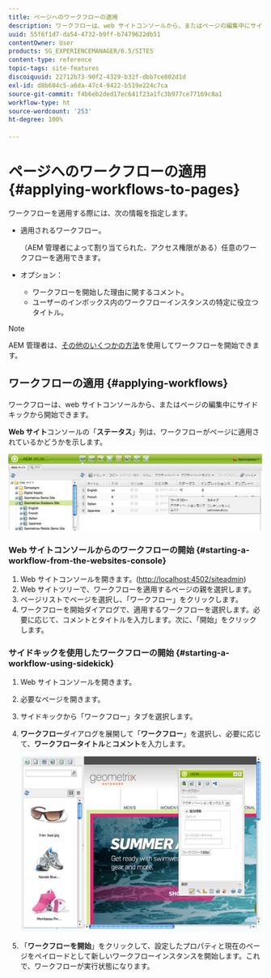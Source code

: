 ```yaml
---
title: ページへのワークフローの適用
description: ワークフローは、web サイトコンソールから、またはページの編集中にサイドキックから開始できます。
uuid: 55f6f1d7-da54-4732-b9ff-b7479622db51
contentOwner: User
products: SG_EXPERIENCEMANAGER/6.5/SITES
content-type: reference
topic-tags: site-features
discoiquuid: 22712b73-90f2-4329-b32f-dbb7ce802d1d
exl-id: d8b604c5-a6da-47c4-9422-b519e224c7ca
source-git-commit: f4b6eb2ded17ec641f23a1fc3b977ce77169c8a1
workflow-type: ht
source-wordcount: '253'
ht-degree: 100%

---
```


# ページへのワークフローの適用 {#applying-workflows-to-pages}

ワークフローを適用する際には、次の情報を指定します。

* 適用されるワークフロー。


   （AEM 管理者によって割り当てられた、アクセス権限がある）任意のワークフローを適用できます。
* オプション：

   * ワークフローを開始した理由に関するコメント。
   * ユーザーのインボックス内のワークフローインスタンスの特定に役立つタイトル。

>[!NOTE]
>
>AEM 管理者は、[その他のいくつかの方法](/help/sites-administering/workflows-starting.md)を使用してワークフローを開始できます。

## ワークフローの適用 {#applying-workflows}

ワークフローは、web サイトコンソールから、またはページの編集中にサイドキックから開始できます。

**Web サイト**&#x200B;コンソールの「**ステータス**」列は、ワークフローがページに適用されているかどうかを示します。

![WorkflowStatus](assets/workflowstatus.png)

### Web サイトコンソールからのワークフローの開始 {#starting-a-workflow-from-the-websites-console}

1. Web サイトコンソールを開きます。([http://localhost:4502/siteadmin](http://localhost:4502/siteadmin))
1. Web サイトツリーで、ワークフローを適用するページの親を選択します。
1. ページリストでページを選択し、「ワークフロー」をクリックします。
1. ワークフローを開始ダイアログで、適用するワークフローを選択します。必要に応じて、コメントとタイトルを入力します。次に、「開始」をクリックします。

### サイドキックを使用したワークフローの開始 {#starting-a-workflow-using-sidekick}

1. Web サイトコンソールを開きます。
1. 必要なページを開きます。
1. サイドキックから「ワークフロー」タブを選択します。
1. **ワークフロー**&#x200B;ダイアログを展開して「**ワークフロー**」を選択し、必要に応じて、**ワークフロータイトル**&#x200B;と&#x200B;**コメント**&#x200B;を入力します。

   ![workflowstartsidekick](assets/workflowstartsidekick.png)

1. 「**ワークフローを開始**」をクリックして、設定したプロパティと現在のページをペイロードとして新しいワークフローインスタンスを開始します。これで、ワークフローが実行状態になります。
